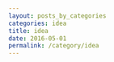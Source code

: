 ```yaml
---
layout: posts_by_categories
categories: idea
title: idea
date: 2016-05-01
permalink: /category/idea
---
```

